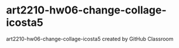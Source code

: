 # art2210-hw06-change-collage-icosta5
art2210-hw06-change-collage-icosta5 created by GitHub Classroom
